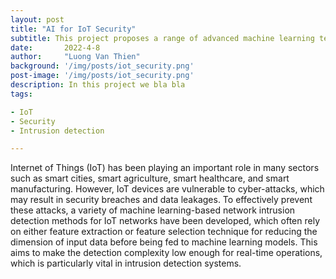 ```yaml
---
layout: post
title: "AI for IoT Security"
subtitle: This project proposes a range of advanced machine learning techniques for intrusion detection in IoT networks.
date:       2022-4-8
author:     "Luong Van Thien"
background: '/img/posts/iot_security.png'
post-image: '/img/posts/iot_security.png'
description: In this project we bla bla
tags:

- IoT
- Security
- Intrusion detection

---
```


Internet of Things (IoT) has been playing an important role in many sectors such as smart cities, smart agriculture,
smart healthcare, and smart manufacturing. However, IoT devices are vulnerable to cyber-attacks, which may result in
security breaches and data leakages. To effectively prevent these attacks, a variety of machine learning-based network
intrusion detection methods for IoT networks have been developed, which often rely on either feature extraction or
feature selection technique for reducing the dimension of input data before being fed to machine learning models. This
aims to make the detection complexity low enough for real-time operations, which is particularly vital in intrusion
detection systems.
